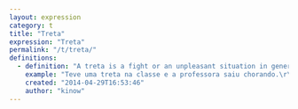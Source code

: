 ```yaml
---
layout: expression
category: t
title: "Treta"
expression: "Treta"
permalink: "/t/treta/"
definitions:
  - definition: "A treta is a fight or an unpleasant situation in general. There is also the verb \u201ctretar\u201d."
    example: "Teve uma treta na classe e a professora saiu chorando.\r\nSomething nasty happened in the classroom and the teacher left crying.\r\n\r\nEles tretaram por causa de 50 reais.\r\nThey got into a fight because of 50 reals."
    created: "2014-04-29T16:53:46"
    author: "kinow"
---
```

